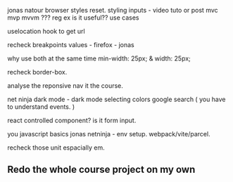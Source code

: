jonas natour  browser styles reset. 
styling inputs - video tuto or post
mvc mvp mvvm ???
reg ex is it useful?? use cases 

uselocation hook to get url

recheck breakpoints values - firefox - jonas 

why use both at the same time min-width: 25px; & width: 25px;

recheck border-box. 

analyse the reponsive nav it the course.

net ninja dark mode - dark mode selecting colors google search ( you have to understand events. )

react controlled component? is it form input.

you javascript basics jonas netninja - env setup. webpack/vite/parcel.

recheck those unit espacially em.

## Redo the whole course project on my own